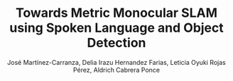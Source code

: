 ---
paperId: 63
author: José Martínez-Carranza, Delia Irazu Hernandez Farias, Leticia Oyuki Rojas Pérez, Aldrich Cabrera Ponce
publicationauthor: Martínez-Carranza, J. et al.
title: Towards Metric Monocular SLAM using Spoken Language and Object Detection
pdf: Jose_Martinez.pdf
poster: Jose_Martinez.png
alt: --
type: Poster
topic: Robotics
subtopic: Vision, language and reasoning
link: https://research.latinxinai.org/papers/neurips/2023/pdf/Jose_Martinez.pdf
conference: cvpr
year: 2023
tags: cvpr-2023-ea-pp
location: Vancouver, Canada
---